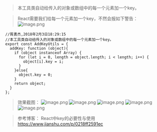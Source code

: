 >本工具类自动给传入的对象或数组中的每一个元素加一个key。

>React需要我们给每一个元素加一个key，不然会报如下警告：
![image.png](http://upload-images.jianshu.io/upload_images/9541455-b54ef51555512317.png?imageMogr2/auto-orient/strip%7CimageView2/2/w/1240)

```
//胥勇杰,2018年2月3日18:29:15
//本工具类自动给传入的对象或数组中的每一个元素加一个key。
export const AddKeyUtils = {
  addKey: function (object){
    if (object instanceof Array) {
      for (let i = 0, length = object.length; i < length; i++) {
        object[i].key = i;
      }
    }else{
      object.key = 0;
    }
    return object;
  }
};
```
>效果截图：
![image.png](http://upload-images.jianshu.io/upload_images/9541455-a35a12b822485373.png?imageMogr2/auto-orient/strip%7CimageView2/2/w/1240)
![image.png](http://upload-images.jianshu.io/upload_images/9541455-e30d901c2d4c5a72.png?imageMogr2/auto-orient/strip%7CimageView2/2/w/1240)
![image.png](http://upload-images.jianshu.io/upload_images/9541455-c5b6c863c64c084c.png?imageMogr2/auto-orient/strip%7CimageView2/2/w/1240)
![image.png](http://upload-images.jianshu.io/upload_images/9541455-a9e0e72993a7ae1a.png?imageMogr2/auto-orient/strip%7CimageView2/2/w/1240)
![image.png](http://upload-images.jianshu.io/upload_images/9541455-88d886414efd27da.png?imageMogr2/auto-orient/strip%7CimageView2/2/w/1240)

>参考博客：
React中key的必要性与使用
https://www.jianshu.com/p/0218ff2591ec
